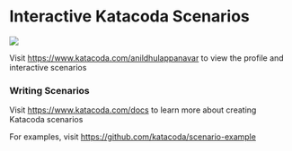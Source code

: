 # Interactive Katacoda Scenarios

[![](http://shields.katacoda.com/katacoda/anildhulappanavar/count.svg)](https://www.katacoda.com/anildhulappanavar "Get your profile on Katacoda.com")

Visit https://www.katacoda.com/anildhulappanavar to view the profile and interactive scenarios

### Writing Scenarios
Visit https://www.katacoda.com/docs to learn more about creating Katacoda scenarios

For examples, visit https://github.com/katacoda/scenario-example
